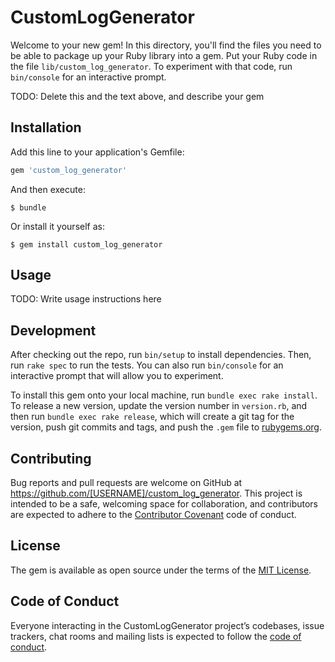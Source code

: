 # CustomLogGenerator

Welcome to your new gem! In this directory, you'll find the files you need to be able to package up your Ruby library into a gem. Put your Ruby code in the file `lib/custom_log_generator`. To experiment with that code, run `bin/console` for an interactive prompt.

TODO: Delete this and the text above, and describe your gem

## Installation

Add this line to your application's Gemfile:

```ruby
gem 'custom_log_generator'
```

And then execute:

    $ bundle

Or install it yourself as:

    $ gem install custom_log_generator

## Usage

TODO: Write usage instructions here

## Development

After checking out the repo, run `bin/setup` to install dependencies. Then, run `rake spec` to run the tests. You can also run `bin/console` for an interactive prompt that will allow you to experiment.

To install this gem onto your local machine, run `bundle exec rake install`. To release a new version, update the version number in `version.rb`, and then run `bundle exec rake release`, which will create a git tag for the version, push git commits and tags, and push the `.gem` file to [rubygems.org](https://rubygems.org).

## Contributing

Bug reports and pull requests are welcome on GitHub at https://github.com/[USERNAME]/custom_log_generator. This project is intended to be a safe, welcoming space for collaboration, and contributors are expected to adhere to the [Contributor Covenant](http://contributor-covenant.org) code of conduct.

## License

The gem is available as open source under the terms of the [MIT License](https://opensource.org/licenses/MIT).

## Code of Conduct

Everyone interacting in the CustomLogGenerator project’s codebases, issue trackers, chat rooms and mailing lists is expected to follow the [code of conduct](https://github.com/[USERNAME]/custom_log_generator/blob/master/CODE_OF_CONDUCT.md).
